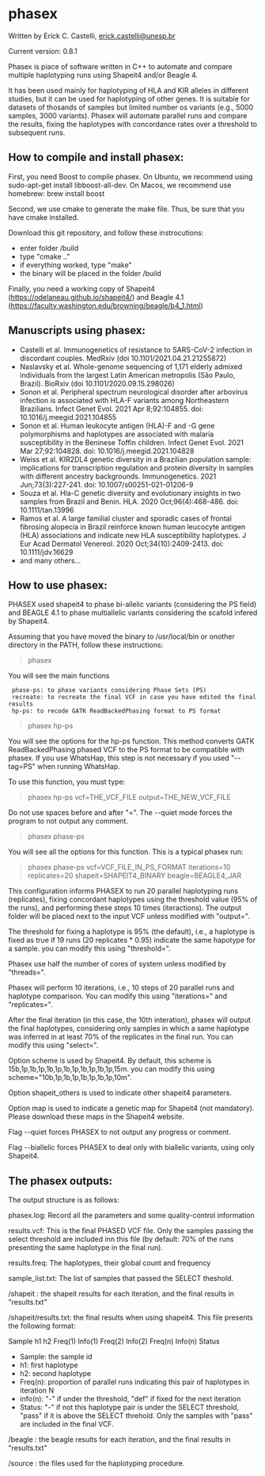 # phasex
Written by Erick C. Castelli, erick.castelli@unesp.br

Current version: 0.8.1

Phasex is piace of software written in C++ to automate and compare multiple haplotyping runs using Shapeit4 and/or Beagle 4.

It has been used mainly for haplotyping of HLA and KIR alleles in different studies, but it can be used for haplotyping of other genes. It is suitable for datasets of thosands of samples but limited number os variants (e.g., 5000 samples, 3000 variants). Phasex will automate parallel runs and compare the results, fixing the haplotypes with concordance rates over a threshold to subsequent runs.

## How to compile and install phasex:
First, you need Boost to compile phasex. On Ubuntu, we recommend using sudo-apt-get install libboost-all-dev. On Macos, we recommend use homebrew: brew install boost

Second, we use cmake to generate the make file. Thus, be sure that you have cmake installed.


Download this git repository, and follow these instrocutions:
- enter folder /build
- type "cmake .."
- if everything worked, type "make"
- the binary will be placed in the folder /build

Finally, you need a working copy of Shapeit4 (https://odelaneau.github.io/shapeit4/) and Beagle 4.1 (https://faculty.washington.edu/browning/beagle/b4_1.html)

## Manuscripts using phasex:
- Castelli et al. Immunogenetics of resistance to SARS-CoV-2 infection in discordant couples. MedRxiv (doi 10.1101/2021.04.21.21255872)
- Naslavsky et al. Whole-genome sequencing of 1,171 elderly admixed individuals from the largest Latin
American metropolis (São Paulo, Brazil). BioRxiv (doi 10.1101/2020.09.15.298026)
- Sonon et al. Peripheral spectrum neurological disorder after arbovirus infection is associated with HLA-F variants among Northeastern Brazilians. Infect Genet Evol. 2021 Apr 8;92:104855. doi: 10.1016/j.meegid.2021.104855
- Sonon et al. Human leukocyte antigen (HLA)-F and -G gene polymorphisms and haplotypes are associated with malaria susceptibility in the Beninese Toffin children. Infect Genet Evol. 2021 Mar 27;92:104828. doi: 10.1016/j.meegid.2021.104828
- Weiss et al. KIR2DL4 genetic diversity in a Brazilian population sample: implications for transcription regulation and protein diversity in samples with different ancestry backgrounds. Immunogenetics. 2021 Jun;73(3):227-241. doi: 10.1007/s00251-021-01206-9
- Souza et al. Hla-C genetic diversity and evolutionary insights in two samples from Brazil and Benin. HLA. 2020 Oct;96(4):468-486. doi: 10.1111/tan.13996
- Ramos et al. A large familial cluster and sporadic cases of frontal fibrosing alopecia in Brazil reinforce known human leucocyte antigen (HLA) associations and indicate new HLA susceptibility haplotypes. J Eur Acad Dermatol Venereol. 2020 Oct;34(10):2409-2413. doi: 10.1111/jdv.16629
- and many others...

## How to use phasex:
PHASEX used shapeit4 to phase bi-allelic variants (considering the PS field) and BEAGLE 4.1 to phase multiallelic variants considering the scafold infered by Shapeit4.

Assuming that you have moved the binary to /usr/local/bin or onother directory in the PATH, follow these instructions:
> phasex

You will see the main functions
                                                                     
     phase-ps: to phase variants considering Phase Sets (PS)                      
     recreate: to recreate the final VCF in case you have edited the final results                                          
     hp-ps: to recode GATK ReadBackedPhasing format to PS format
     
> phasex hp-ps

You will see the options for the hp-ps function. This method converts GATK ReadBackedPhasing phased VCF to the PS format to be compatible with phasex. If you use WhatsHap, this step is not necessary if you used "--tag=PS" when running WhatsHap.

To use this function, you must type:
> phasex hp-ps vcf=THE_VCF_FILE output=THE_NEW_VCF_FILE

Do not use spaces before and after "=". The --quiet mode forces the program to not output any comment.

> phasex phase-ps

You will see all the options for this function. This is a typical phasex run:

> phasex phase-ps vcf=VCF_FILE_IN_PS_FORMAT iterations=10 replicates=20 shapeit=SHAPEIT4_BINARY beagle=BEAGLE4_JAR

This configuration informs PHASEX to run 20 parallel haplotyping runs (replicates), fixing concordant haplotypes using the threshold value (95% of the runs), and performing these steps 10 times (iteractions). The output folder will be placed next to the input VCF unless modified with "output=". 

The threshold for fixing a haplotype is 95% (the default), i.e., a haplotype is fixed as true if 19 runs (20 replicates * 0.95) indicate the same hapotype for a sample. you can modify this using "threshold=".

Phasex use half the number of cores of system unless modified by "threads=".

Phasex will perform 10 iterations, i.e., 10 steps of 20 parallel runs and haplotype comparison. You can modify this using "iterations=" and "replicates=".

After the final iteration (in this case, the 10th interation), phasex will output the final haplotypes, considering only samples in which a same haplotype was inferred in at least 70% of the replicates in the final run. You can modify this using "select=".

Option scheme is used by Shapeit4. By default, this scheme is 15b,1p,1b,1p,1b,1p,1b,1p,1b,1p,1b,1p,15m. you can modify this using scheme="10b,1p,1b,1p,1b,1p,1b,1p,10m".

Option shapeit_others is used to indicate other shapeit4 parameters.

Option map is used to indicate a genetic map for Shapeit4 (not mandatory). Please download these maps in the Shapeit4 website.

Flag --quiet forces PHASEX to not output any progress or comment.

Flag --biallelic forces PHASEX to deal only with biallelic variants, using only Shapeit4.


## The phasex outputs:

The output structure is as follows:

phasex.log: Record all the parameters and some quality-control information

results.vcf: This is the final PHASED VCF file. Only the samples passing the select threshold are included inn this file (by default: 70% of the runs presenting the same haplotype in the final run).

results.freq: The haplotypes, their global count and frequency

sample_list.txt: The list of samples that passed the SELECT theshold.

/shapeit : the shapeit results for each iteration, and the final results in "results.txt"

/shapeit/results.txt: the final results when using shapeit4. This file presents the following format:

Sample	h1	h2	Freq(1)	Info(1)	Freq(2)	Info(2)	Freq(n)	Info(n)	Status
 - Sample: the sample id
 - h1: first haplotype
 - h2: second haplotype
 - Freq(n): proportion of parallel runs indicating this pair of haplotypes in iteration N
 - info(n): "-" if under the threshold, "def" if fixed for the next iteration
 - Status: "-" if not this haplotype pair is under the SELECT threshold, "pass" if it is above the SELECT threhold. Only the samples with "pass" are included in the final VCF.
																					

/beagle : the beagle results for each iteration, and the final results in "results.txt"

/source : the files used for the haplotyping procedure.





